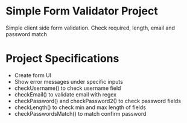 # Simple Form Validator Project

Simple client side form validation. Check required, length, email and password match

# Project Specifications

- Create form UI
- Show error messages under specific inputs
- checkUsername() to check username field
- checkEmail() to validate email with regex
- checkPassword() and checkPassword2() to check password fields
- checkLength() to check min and max length of fields
- checkPasswordsMatch() to match confirm password

